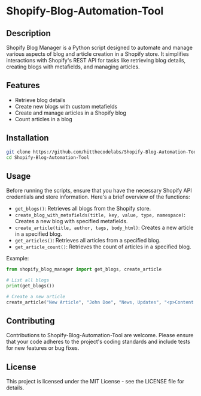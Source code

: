 # Shopify-Blog-Automation-Tool

## Description
Shopify Blog Manager is a Python script designed to automate and manage various aspects of blog and article creation in a Shopify store. It simplifies interactions with Shopify's REST API for tasks like retrieving blog details, creating blogs with metafields, and managing articles.

## Features
- Retrieve blog details
- Create new blogs with custom metafields
- Create and manage articles in a Shopify blog
- Count articles in a blog

## Installation

```bash
git clone https://github.com/hitthecodelabs/Shopify-Blog-Automation-Tool.git
cd Shopify-Blog-Automation-Tool
```

## Usage
Before running the scripts, ensure that you have the necessary Shopify API credentials and store information. Here's a brief overview of the functions:

- `get_blogs()`: Retrieves all blogs from the Shopify store.
- `create_blog_with_metafields(title, key, value, type, namespace)`: Creates a new blog with specified metafields.
- `create_article(title, author, tags, body_html)`: Creates a new article in a specified blog.
- `get_articles()`: Retrieves all articles from a specified blog.
- `get_article_count()`: Retrieves the count of articles in a specified blog.

Example:
```python
from shopify_blog_manager import get_blogs, create_article

# List all blogs
print(get_blogs())

# Create a new article
create_article("New Article", "John Doe", "News, Updates", "<p>Content of the article.</p>")
```

## Contributing
Contributions to Shopify-Blog-Automation-Tool are welcome. Please ensure that your code adheres to the project's coding standards and include tests for new features or bug fixes.

## License
This project is licensed under the MIT License - see the LICENSE file for details.


